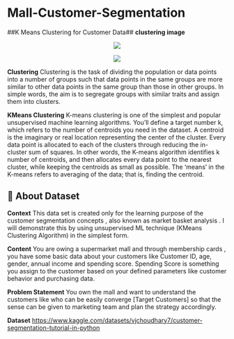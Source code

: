 # Mall-Customer-Segmentation

##K Means Clustering for Customer Data##
**clustering image**
<p align="center">
  <img src="3D_clustering.jpg" />
</p>
<p align="center">
  <img src="2D_clustering.jpg" />
</p>

**Clustering**
Clustering is the task of dividing the population or data points into a number of groups such that data points in the same groups are more similar
to other data points in the same group than those in other groups. In simple words, the aim is to segregate groups with similar traits and assign them into clusters.

**KMeans Clustering**
K-means clustering is one of the simplest and popular unsupervised machine learning algorithms. You’ll define a target number k, 
which refers to the number of centroids you need in the dataset. A centroid is the imaginary or real location representing the center of the cluster. 
Every data point is allocated to each of the clusters through reducing the in-cluster sum of squares. In other words, the K-means algorithm identifies
k number of centroids, and then allocates every data point to the nearest cluster, while keeping the centroids as small as possible. The ‘means’ in the 
K-means refers to averaging of the data; that is, finding the centroid.

## 📁 **About Dataset**
**Context**
This data set is created only for the learning purpose of the customer segmentation concepts , also known as market basket analysis . I will demonstrate this by using unsupervised ML technique (KMeans Clustering Algorithm) in the simplest form.

**Content**
You are owing a supermarket mall and through membership cards , you have some basic data about your customers like 
Customer ID, age, gender, annual income and spending score.
Spending Score is something you assign to the customer based on your defined parameters like customer behavior and purchasing data.

**Problem Statement**
You own the mall and want to understand the customers like who can be easily converge [Target Customers] 
so that the sense can be given to marketing team and plan the strategy accordingly.

**Dataset**
https://www.kaggle.com/datasets/vjchoudhary7/customer-segmentation-tutorial-in-python
